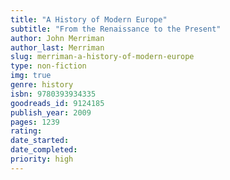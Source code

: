 ```yaml
---
title: "A History of Modern Europe"
subtitle: "From the Renaissance to the Present"
author: John Merriman
author_last: Merriman
slug: merriman-a-history-of-modern-europe
type: non-fiction
img: true
genre: history
isbn: 9780393934335
goodreads_id: 9124185
publish_year: 2009
pages: 1239
rating: 
date_started:
date_completed:
priority: high
---
```

